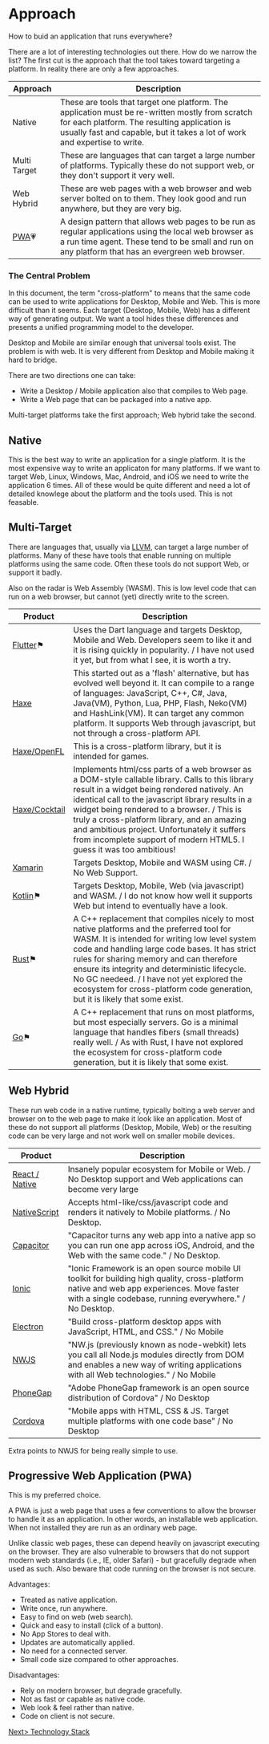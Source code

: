 # Approach
How to buid an application that runs everywhere?

There are a lot of interesting technologies out there. How do we narrow the list? The first cut is the approach that the tool takes toward targeting a platform. In reality there are only a few approaches.

| Approach | Description |
| -------- | ----------- |
| Native | These are tools that target one platform. The application must be re-written mostly from scratch for each platform. The resulting application is usually fast and capable, but it takes a lot of work and expertise to write. |
| Multi Target | These are languages that can target a large number of platforms. Typically these do not support web, or they don't support it very well. |
| Web Hybrid | These are web pages with a web browser and web server bolted on to them. They look good and run anywhere, but they are very big. |
| [PWA](https://developer.mozilla.org/en-US/docs/Web/Progressive_web_apps)💗 | A design pattern that allows web pages to be run as regular applications using the local web browser as a run time agent. These tend to be small and run on any platform that has an evergreen web browser. |

### The Central Problem
In this document, the term "cross-platform" to means that the same code can be used to write applications for Desktop, Mobile and Web. This is more difficult than it seems. Each target (Desktop, Mobile, Web) has a different way of generating output. We want a tool hides these differences and presents a unified programming model to the developer. 

Desktop and Mobile are similar enough that universal tools exist. The problem is with web. It is very different from Desktop and Mobile making it hard to bridge.

There are two directions one can take:

- Write a Desktop / Mobile application also that compiles to Web page.
- Write a Web page that can be packaged into a native app.

Multi-target platforms take the first approach; Web hybrid take the second.

## Native
This is the best way to write an application for a single platform. It is the most expensive way to write an applicaton for many platforms. If we want to target Web, Linux, Windows, Mac, Android, and iOS we need to write the application 6 times. All of these would be quite different and need a lot of detailed knowlege about the platform and the tools used. This is not feasable.  

## Multi-Target
There are languages that, usually via [LLVM](https://llvm.org/), can target a large number of platforms. Many of these have tools that enable running on multiple platforms using the same code. Often these tools do not support Web, or support it badly.

Also on the radar is Web Assembly (WASM). This is low level code that can run on a web browser, but cannot (yet) directly write to the screen.

| Product | Description |
| ------- | ----------- |
| [Flutter](https://flutter.dev/)⚑ | Uses the Dart language and targets Desktop, Mobile and Web. Developers seem to like it and it is rising quickly in popularity. / I have not used it yet, but from what I see, it is worth a try.  |
| [Haxe](https://haxe.org/) | This started out as a 'flash' alternative, but has evolved well beyond it. It can compile to a range of languages: JavaScript, C++, C#, Java, Java(VM), Python, Lua, PHP, Flash, Neko(VM) and HashLink(VM). It can target any common platform. It supports Web through javascript, but not through a cross-platform API. |
| [Haxe/OpenFL](https://www.openfl.org/) | This is a cross-platform library, but it is intended for games. |
| [Haxe/Cocktail](https://github.com/silexlabs/Cocktail) | Implements html/css parts of a web browser as a DOM-style callable library. Calls to this library result in a widget being rendered natively. An identical call to the javascript library results in a widget being rendered to a browser. / This is truly a cross-platform library, and an amazing and ambitious project. Unfortunately it suffers from incomplete support of modern HTML5. I guess it was too ambitious! |
| [Xamarin](https://github.com/xamarin) | Targets Desktop, Mobile and WASM using C#. / No Web Support. |
| [Kotlin](https://kotlinlang.org/)⚑ | Targets Desktop, Mobile, Web (via javascript) and WASM. / I do not know how well it supports Web but intend to eventually have a look. |
| [Rust](https://www.rust-lang.org/)⚑ | A C++ replacement that compiles nicely to most native platforms and the preferred tool for WASM. It is intended for writing low level system code and handling large code bases. It has strict rules for sharing memory and can therefore ensure its integrity and deterministic lifecycle. No GC needeed. / I have not yet explored the ecosystem for cross-platform code generation, but it is likely that some exist.  |
| [Go](https://golang.org/)⚑ | A C++ replacement that runs on most platforms, but most especially servers. Go is a minimal language that handles fibers (small threads) really well. / As with Rust, I have not explored the ecosystem for cross-platform code generation, but it is likely that some exist. |

## Web Hybrid
These run web code in a native runtime, typically bolting a web server and browser on to the web page to make it look like an application. Most of these do not support all platforms (Desktop, Mobile, Web) or the resulting code can be very large and not work well on smaller mobile devices.

| Product | Description |
| ------- | ----------- |
| [React / Native](https://reactnative.dev/) | Insanely popular ecosystem for Mobile or Web. / No Desktop support and Web applications can become very large |
| [NativeScript](https://nativescript.org/) | Accepts html-like/css/javascript code and renders it natively to Mobile platforms. / No Desktop. |
| [Capacitor](https://capacitorjs.com/) | "Capacitor turns any web app into a native app so you can run one app across iOS, Android, and the Web with the same code." / No Desktop. |
| [Ionic](https://ionicframework.com/) | "Ionic Framework is an open source mobile UI toolkit for building high quality, cross-platform native and web app experiences. Move faster with a single codebase, running everywhere." / No Desktop. |
| [Electron](https://www.electronjs.org/) | "Build cross-platform desktop apps with JavaScript, HTML, and CSS." / No Mobile |
| [NWJS](https://nwjs.io/) | "NW.js (previously known as node-webkit) lets you call all Node.js modules directly from DOM and enables a new way of writing applications with all Web technologies." / No Mobile |
| [PhoneGap](https://phonegap.com/) | "Adobe PhoneGap framework is an open source distribution of Cordova" / No Desktop |
| [Cordova](https://cordova.apache.org/) | "Mobile apps with HTML, CSS & JS. Target multiple platforms with one code base" / No Desktop |

Extra points to NWJS for being really simple to use.


## Progressive Web Application (PWA)
This is my preferred choice.

A PWA is just a web page that uses a few conventions to allow the browser to handle it as an application. In other words, an installable web application. When not installed they are run as an ordinary web page.

Unlike classic web pages, these can depend heavily on javascript executing on the browser. They are also vulnerable to browsers that do not support modern web standards (i.e., IE, older Safari) - but gracefully degrade when used as such. Also beware that code running on the browser is not secure.  

Advantages:

- Treated as native application.
- Write once, run anywhere.
- Easy to find on web (web search).
- Quick and easy to install (click of a button).
- No App Stores to deal with.
- Updates are automatically applied.
- No need for a connected server.
- Small code size compared to other approaches.

Disadvantages:

- Rely on modern browser, but degrade gracefully.
- Not as fast or capable as native code.
- Web look & feel rather than native.
- Code on client is not secure.


[Next> Technology Stack](TechStack.md)